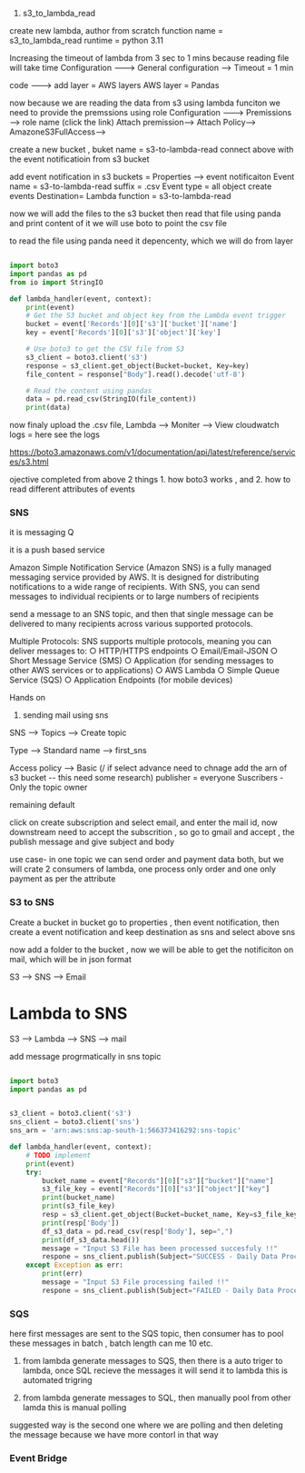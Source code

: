 

1. s3_to_lambda_read


create new lambda, 
author from scratch 
function name =  s3_to_lambda_read
runtime = python 3.11

Increasing the timeout of lambda from 3 sec to 1 mins because reading file will take time
Configuration ---> General configuration --> Timeout = 1 min

code ---> add layer = 
AWS layers
AWS layer = Pandas


now because we are reading the data from s3 using lambda funciton we need to provide the premssions using role
Configuration ---> Premissions --> role name (click the link)
Attach premission--> Attach Policy--> AmazoneS3FullAccess--> 




create a new bucket , buket name = s3-to-lambda-read
connect above with the event notificatioin from s3 bucket 

add event notification in s3 buckets = Properties --> event notificaiton 
Event name = s3-to-lambda-read
suffix = .csv
Event type = all object create events
Destination= Lambda function  = s3-to-lambda-read



now we will add the files to the s3 bucket then read that file using panda and print content of it
we will use boto to point the csv file

to read the file using panda need it depencenty, which we will do from layer  

```py

import boto3
import pandas as pd
from io import StringIO

def lambda_handler(event, context):
    print(event)
    # Get the S3 bucket and object key from the Lambda event trigger
    bucket = event['Records'][0]['s3']['bucket']['name']
    key = event['Records'][0]['s3']['object']['key']

    # Use boto3 to get the CSV file from S3
    s3_client = boto3.client('s3')
    response = s3_client.get_object(Bucket=bucket, Key=key)
    file_content = response["Body"].read().decode('utf-8')

    # Read the content using pandas
    data = pd.read_csv(StringIO(file_content))
    print(data)

```

now finaly upload the .csv file, 
Lambda --> Moniter --> View cloudwatch logs = here see the logs 


https://boto3.amazonaws.com/v1/documentation/api/latest/reference/services/s3.html



ojective completed from above 2 things 1. how boto3 works , and 2. how to read different attributes of events










### SNS

it is messaging Q

it is a push based service 

Amazon Simple Notification Service (Amazon SNS) is a fully managed messaging service provided by AWS. It is designed for distributing notifications to a wide range of recipients. With SNS, you can send messages to individual recipients or to large numbers of recipients

send a message to an SNS topic, and then that single message can be delivered to many recipients 
across various supported protocols.

Multiple Protocols: SNS supports multiple protocols, meaning you can deliver messages to:
○ HTTP/HTTPS endpoints
○ Email/Email-JSON
○ Short Message Service (SMS)
○ Application (for sending messages to other AWS services or to applications)
○ AWS Lambda
○ Simple Queue Service (SQS)
○ Application Endpoints (for mobile devices)

Hands on

1. sending mail using sns

SNS --> Topics --> Create topic 

Type --> Standard 
name --> first_sns

Access policy
--> Basic     (/ if select advance need to chnage add the arn of s3 bucket -- this need some research)
    publisher = everyone
    Suscribers - Only the topic owner

remaining default

click on create subscription and select email, and enter the mail id, now downstream need to accept the subscrition , so go to gmail and accept , the publish message and give subject and body

use case- in one topic we can send order and payment data both, 
but we will crate 2 consumers of lambda, one process only order and one only payment as per the attribute 




### S3 to SNS 

Create a bucket 
in bucket go to properties , then event notification, then create a event notification and keep destination as sns and select above sns

now add a folder to the bucket , now we will be able to get the notificiton on mail, which will be in json format

S3 --> SNS --> Email



# Lambda to SNS

S3 --> Lambda --> SNS --> mail

add message progrmatically in sns topic 

```py

import boto3
import pandas as pd


s3_client = boto3.client('s3')
sns_client = boto3.client('sns')
sns_arn = 'arn:aws:sns:ap-south-1:566373416292:sns-topic'

def lambda_handler(event, context):
    # TODO implement
    print(event)
    try:
        bucket_name = event["Records"][0]["s3"]["bucket"]["name"]
        s3_file_key = event["Records"][0]["s3"]["object"]["key"]
        print(bucket_name)
        print(s3_file_key)
        resp = s3_client.get_object(Bucket=bucket_name, Key=s3_file_key)
        print(resp['Body'])
        df_s3_data = pd.read_csv(resp['Body'], sep=",")
        print(df_s3_data.head())
        message = "Input S3 File has been processed succesfuly !!"
        respone = sns_client.publish(Subject="SUCCESS - Daily Data Processing",TargetArn=sns_arn, Message=message, MessageStructure='text')
    except Exception as err:
        print(err)
        message = "Input S3 File processing failed !!"
        respone = sns_client.publish(Subject="FAILED - Daily Data Processing", TargetArn=sns_arn, Message=message, MessageStructure='text')
```







### SQS

here first messages are sent to the SQS topic, 
then consumer has to pool these messages in batch , batch length can me 10 etc.



1. from lambda generate messages to SQS, then there is a auto triger to lambda, once SQL recieve the messages it will send it to lambda
   this is automated trigring 

2. from lambda generate messages to SQL, then manually pool from other lamda
    this is manual polling 

suggested way is the second one where we are polling and then deleting the message because we have more contorl in that way





### Event Bridge 


